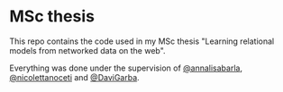 # MSc thesis
This repo contains the code used in my MSc thesis "Learning relational models from networked data on the web".

Everything was done under the supervision of [@annalisabarla](https://github.com/annalisabarla), [@nicolettanoceti](https://github.com/nicolettanoceti) and [@DaviGarba](https://github.com/DaviGarba).
